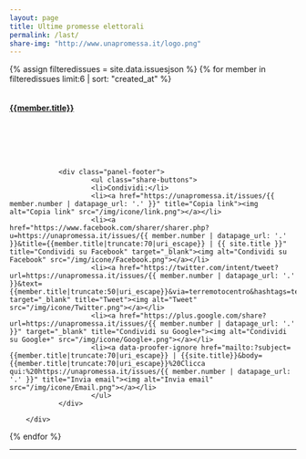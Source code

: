 ```yaml
---
layout: page
title: Ultime promesse elettorali
permalink: /last/
share-img: "http://www.unapromessa.it/logo.png"
---
```


<div class="row">

{% assign filteredissues = site.data.issuesjson %}
{% for member in filteredissues limit:6 | sort: "created_at" %}
<div class="col-md-4 col-xs-12">
        <div class="panel panel-default">
                <div class="panel-body" style="min-height:120px;max-height:120px;overflow-y:hidden;">
                        <a href="{{site.url}}/promessa/{{member.number}}">
                        <h4>{{member.title}}</h4>
                        <!---<p>{{member.issue.data.data}}</p>--->
                        </a>
                </div>

                <div class="panel-footer">
                        <ul class="share-buttons">
                        <li>Condividi:</li>
                        <li><a href="https://unapromessa.it/issues/{{ member.number | datapage_url: '.' }}" title="Copia link"><img alt="Copia link" src="/img/icone/link.png"></a></li>
                        <li><a href="https://www.facebook.com/sharer/sharer.php?u=https://unapromessa.it/issues/{{ member.number | datapage_url: '.' }}&title={{member.title|truncate:70|uri_escape}} | {{ site.title }}" title="Condividi su Facebook" target="_blank"><img alt="Condividi su Facebook" src="/img/icone/Facebook.png"></a></li>
                        <li><a href="https://twitter.com/intent/tweet?url=https://unapromessa.it/issues/{{ member.number | datapage_url: '.' }}&text={{member.title|truncate:50|uri_escape}}&via=terremotocentro&hashtags=terremotocentroitalia" target="_blank" title="Tweet"><img alt="Tweet" src="/img/icone/Twitter.png"></a></li>
                        <li><a href="https://plus.google.com/share?url=https://unapromessa.it/issues/{{ member.number | datapage_url: '.' }}" target="_blank" title="Condividi su Google+"><img alt="Condividi su Google+" src="/img/icone/Google+.png"></a></li>
                        <li><a data-proofer-ignore href="mailto:?subject={{member.title|truncate:70|uri_escape}} | {{site.title}}&body={{member.title|truncate:70|uri_escape}}%20Clicca qui:%20https://unapromessa.it/issues/{{ member.number | datapage_url: '.' }}" title="Invia email"><img alt="Invia email" src="/img/icone/Email.png"></a></li>
                        </ul>
                </div>

        </div>
</div>
{% endfor %}

</div>
<hr class="col-md-12"/>



